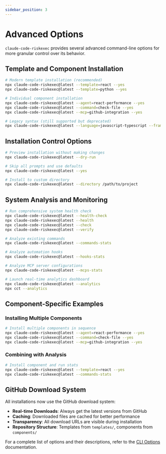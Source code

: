 ```yaml
---
sidebar_position: 3
---
```


# Advanced Options

`claude-code-riskexec` provides several advanced command-line options for more granular control over its behavior.

## Template and Component Installation

```bash
# Modern template installation (recommended)
npx claude-code-riskexec@latest --template=react --yes
npx claude-code-riskexec@latest --template=python --yes

# Individual component installation
npx claude-code-riskexec@latest --agent=react-performance --yes
npx claude-code-riskexec@latest --command=check-file --yes
npx claude-code-riskexec@latest --mcp=github-integration --yes

# Legacy syntax (still supported but deprecated)
npx claude-code-riskexec@latest --language=javascript-typescript --framework=react --yes
```

## Installation Control Options

```bash
# Preview installation without making changes
npx claude-code-riskexec@latest --dry-run

# Skip all prompts and use defaults
npx claude-code-riskexec@latest --yes

# Install to custom directory
npx claude-code-riskexec@latest --directory /path/to/project
```

## System Analysis and Monitoring

```bash
# Run comprehensive system health check
npx claude-code-riskexec@latest --health-check
npx claude-code-riskexec@latest --health
npx claude-code-riskexec@latest --check
npx claude-code-riskexec@latest --verify

# Analyze existing commands 
npx claude-code-riskexec@latest --commands-stats

# Analyze automation hooks
npx claude-code-riskexec@latest --hooks-stats

# Analyze MCP server configurations 
npx claude-code-riskexec@latest --mcps-stats

# Launch real-time analytics dashboard
npx claude-code-riskexec@latest --analytics
npx cct --analytics
```

## Component-Specific Examples

### Installing Multiple Components
```bash
# Install multiple components in sequence
npx claude-code-riskexec@latest --agent=react-performance --yes
npx claude-code-riskexec@latest --command=check-file --yes
npx claude-code-riskexec@latest --mcp=github-integration --yes
```

### Combining with Analysis
```bash
# Install component and run stats
npx claude-code-riskexec@latest --template=react --yes
npx claude-code-riskexec@latest --commands-stats
```

## GitHub Download System

All installations now use the GitHub download system:

- **Real-time Downloads**: Always get the latest versions from GitHub
- **Caching**: Downloaded files are cached for better performance  
- **Transparency**: All download URLs are visible during installation
- **Repository Structure**: Templates from `templates/`, components from `components/`

For a complete list of options and their descriptions, refer to the [CLI Options](/docs/cli-options) documentation.
